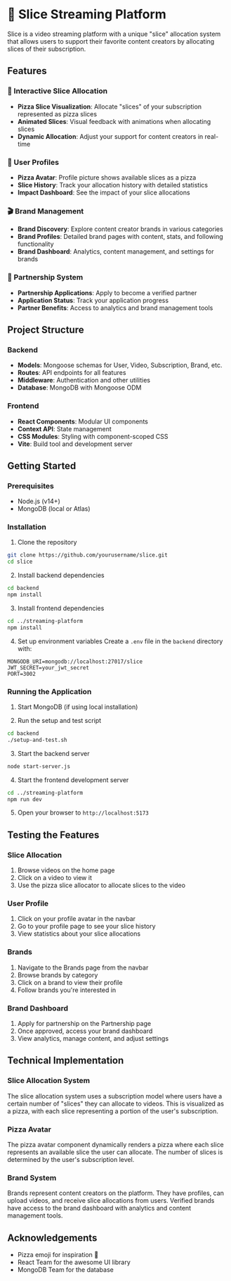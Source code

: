 # 🍕 Slice Streaming Platform

Slice is a video streaming platform with a unique "slice" allocation system that allows users to support their favorite content creators by allocating slices of their subscription.

## Features

### 🍕 Interactive Slice Allocation
- **Pizza Slice Visualization**: Allocate "slices" of your subscription represented as pizza slices
- **Animated Slices**: Visual feedback with animations when allocating slices
- **Dynamic Allocation**: Adjust your support for content creators in real-time

### 👤 User Profiles
- **Pizza Avatar**: Profile picture shows available slices as a pizza
- **Slice History**: Track your allocation history with detailed statistics
- **Impact Dashboard**: See the impact of your slice allocations

### 🎬 Brand Management
- **Brand Discovery**: Explore content creator brands in various categories
- **Brand Profiles**: Detailed brand pages with content, stats, and following functionality
- **Brand Dashboard**: Analytics, content management, and settings for brands

### 👔 Partnership System
- **Partnership Applications**: Apply to become a verified partner
- **Application Status**: Track your application progress
- **Partner Benefits**: Access to analytics and brand management tools

## Project Structure

### Backend
- **Models**: Mongoose schemas for User, Video, Subscription, Brand, etc.
- **Routes**: API endpoints for all features
- **Middleware**: Authentication and other utilities
- **Database**: MongoDB with Mongoose ODM

### Frontend
- **React Components**: Modular UI components
- **Context API**: State management
- **CSS Modules**: Styling with component-scoped CSS
- **Vite**: Build tool and development server

## Getting Started

### Prerequisites
- Node.js (v14+)
- MongoDB (local or Atlas)

### Installation

1. Clone the repository
```bash
git clone https://github.com/yourusername/slice.git
cd slice
```

2. Install backend dependencies
```bash
cd backend
npm install
```

3. Install frontend dependencies
```bash
cd ../streaming-platform
npm install
```

4. Set up environment variables
Create a `.env` file in the `backend` directory with:
```
MONGODB_URI=mongodb://localhost:27017/slice
JWT_SECRET=your_jwt_secret
PORT=3002
```

### Running the Application

1. Start MongoDB (if using local installation)

2. Run the setup and test script
```bash
cd backend
./setup-and-test.sh
```

3. Start the backend server
```bash
node start-server.js
```

4. Start the frontend development server
```bash
cd ../streaming-platform
npm run dev
```

5. Open your browser to `http://localhost:5173`

## Testing the Features

### Slice Allocation
1. Browse videos on the home page
2. Click on a video to view it
3. Use the pizza slice allocator to allocate slices to the video

### User Profile
1. Click on your profile avatar in the navbar
2. Go to your profile page to see your slice history
3. View statistics about your slice allocations

### Brands
1. Navigate to the Brands page from the navbar
2. Browse brands by category
3. Click on a brand to view their profile
4. Follow brands you're interested in

### Brand Dashboard
1. Apply for partnership on the Partnership page
2. Once approved, access your brand dashboard
3. View analytics, manage content, and adjust settings

## Technical Implementation

### Slice Allocation System
The slice allocation system uses a subscription model where users have a certain number of "slices" they can allocate to videos. This is visualized as a pizza, with each slice representing a portion of the user's subscription.

### Pizza Avatar
The pizza avatar component dynamically renders a pizza where each slice represents an available slice the user can allocate. The number of slices is determined by the user's subscription level.

### Brand System
Brands represent content creators on the platform. They have profiles, can upload videos, and receive slice allocations from users. Verified brands have access to the brand dashboard with analytics and content management tools.

## Acknowledgements

- Pizza emoji for inspiration 🍕
- React Team for the awesome UI library
- MongoDB Team for the database
